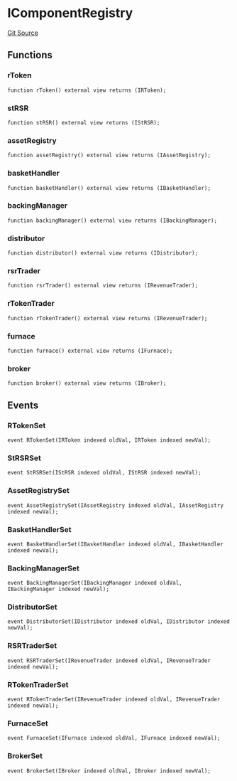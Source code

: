# IComponentRegistry
[Git Source](https://github.com/larrythecucumber321/protocol/blob/0e60393685a4ae7994ac986273cdfa4cf9c069ed/contracts/interfaces/IMain.sol)


## Functions
### rToken


```solidity
function rToken() external view returns (IRToken);
```

### stRSR


```solidity
function stRSR() external view returns (IStRSR);
```

### assetRegistry


```solidity
function assetRegistry() external view returns (IAssetRegistry);
```

### basketHandler


```solidity
function basketHandler() external view returns (IBasketHandler);
```

### backingManager


```solidity
function backingManager() external view returns (IBackingManager);
```

### distributor


```solidity
function distributor() external view returns (IDistributor);
```

### rsrTrader


```solidity
function rsrTrader() external view returns (IRevenueTrader);
```

### rTokenTrader


```solidity
function rTokenTrader() external view returns (IRevenueTrader);
```

### furnace


```solidity
function furnace() external view returns (IFurnace);
```

### broker


```solidity
function broker() external view returns (IBroker);
```

## Events
### RTokenSet

```solidity
event RTokenSet(IRToken indexed oldVal, IRToken indexed newVal);
```

### StRSRSet

```solidity
event StRSRSet(IStRSR indexed oldVal, IStRSR indexed newVal);
```

### AssetRegistrySet

```solidity
event AssetRegistrySet(IAssetRegistry indexed oldVal, IAssetRegistry indexed newVal);
```

### BasketHandlerSet

```solidity
event BasketHandlerSet(IBasketHandler indexed oldVal, IBasketHandler indexed newVal);
```

### BackingManagerSet

```solidity
event BackingManagerSet(IBackingManager indexed oldVal, IBackingManager indexed newVal);
```

### DistributorSet

```solidity
event DistributorSet(IDistributor indexed oldVal, IDistributor indexed newVal);
```

### RSRTraderSet

```solidity
event RSRTraderSet(IRevenueTrader indexed oldVal, IRevenueTrader indexed newVal);
```

### RTokenTraderSet

```solidity
event RTokenTraderSet(IRevenueTrader indexed oldVal, IRevenueTrader indexed newVal);
```

### FurnaceSet

```solidity
event FurnaceSet(IFurnace indexed oldVal, IFurnace indexed newVal);
```

### BrokerSet

```solidity
event BrokerSet(IBroker indexed oldVal, IBroker indexed newVal);
```

